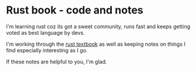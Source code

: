# Rust book - code and notes

I'm learning rust coz its got a sweet community, runs fast and keeps getting voted as best language by devs.

I'm working through the [rust textbook](https://doc.rust-lang.org/book/) as well as keeping notes on things I find especially interesting as I go.

If these notes are helpful to you, I'm glad.
